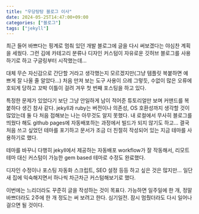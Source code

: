 ```yaml
---
title: "우당탕탕 블로그 이사"
date: 2024-05-25T14:47:00+09:00
categories: ["블로그"]
tags: ["jekyll"]
---
```


최근 들어 바쁘다는 핑계로 멈춰 있던 개발 블로그에 글을 다시 써보겠다는 야심찬 계획을 세웠다.
그런 김에 카테고리 분류나 디자인 커스텀이 자유로운 깃허브 블로그를 사용하기로 하고 구글링부터 시작했는데...

대체 무슨 자신감으로 간단할 거라고 생각했는지 모르겠지만(그냥 템플릿 복붙하면 예쁘게 잘 나올 줄 알았다...)
처음 만져 보는 도구 사용이 으레 그렇듯, 수없이 많은 오류에 호되게 당하고 꼬박 이틀이 걸려 겨우 첫 번째 포스팅을 하고 있다.

특정한 문제가 있었다기 보단 그냥 안일하게 남이 적어준 튜토리얼만 보며 커맨드를 복붙하다 생긴 참사 같다.
jekyll과 ruby는 버전이나 의존성, OS 호환성까지 생각할 것이 많았는데 둘 다 처음 접해보는 나는 아무것도 알지 못했다.
내 로컬에서 무사히 블로그를 띄웠다 해도 github pages에 자동배포하는 과정에서 빌드가 되지 않기도 하고...
결국 처음 쓰고 싶었던 테마를 포기하고 문서가 조금 더 친절히 작성되어 있는 지금 테마를 사용하기로 했다.

테마를 바꾸니 다행히 jekyll에서 제공하는 자동배포 workflow가 잘 작동해서,
리모트 테마 대신 커스텀이 가능한 gem based 테마로 수정도 완료했다.

디자인 수정이나 포스팅 자동화 스크립트, SEO 설정 등등 하고 싶은 것은 많지만...
일단 새 집에 익숙해지면서 하나씩 차근차근 커스텀해보기로 했다.

이번에는 느리더라도 꾸준히 글을 작성하는 것이 목표다.
가능하면 일주일에 한 개, 정말 바쁘더라도 2주에 한 개 정도는 써 보려고 한다.
심기일전. 잠시 멈췄더라도 다시 일어나 걸으면 될 것이다.
